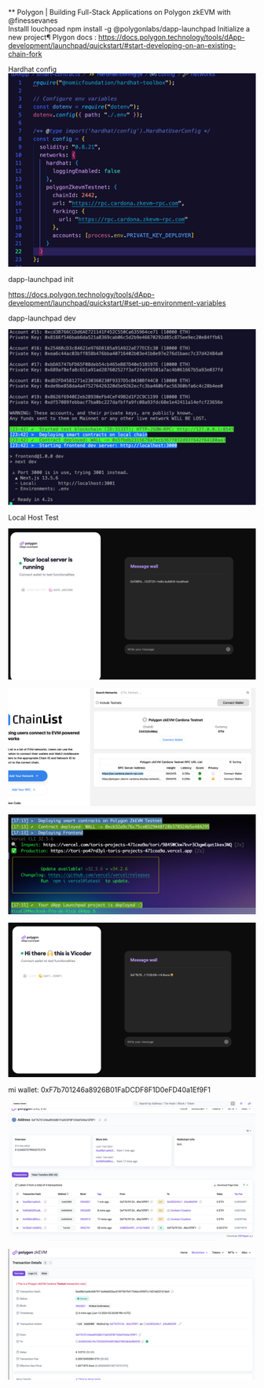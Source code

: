 ** Polygon | Building Full-Stack Applications on Polygon zkEVM with @finessevanes  
Installl louchpoad npm install -g @polygonlabs/dapp-launchpad
Initialize a new project¶
Plygon docs : https://docs.polygon.technology/tools/dApp-development/launchpad/quickstart/#start-developing-on-an-existing-chain-fork

Hardhat config
![alt text](imagen.png)


dapp-launchpad init <PROJECT-NAME>

https://docs.polygon.technology/tools/dApp-development/launchpad/quickstart/#set-up-environment-variables

dapp-launchpad dev

![alt text](<WARNING These accounts, and their private keys, are publicly known.png>)

Local Host Test

![alt text](<Your local server is.png>)

![alt text](ChainList.png)

![alt text](<Pasted Graphic.png>)

![alt text](<Pasted Graphic 1.png>)

mi wallet: 0xF7b701246a8926B01FaDCDF8F1D0eFD40a1Ef9F1

![alt text](<Pasted Graphic 2.png>)

![alt text](<Pasted Graphic 3.png>)

